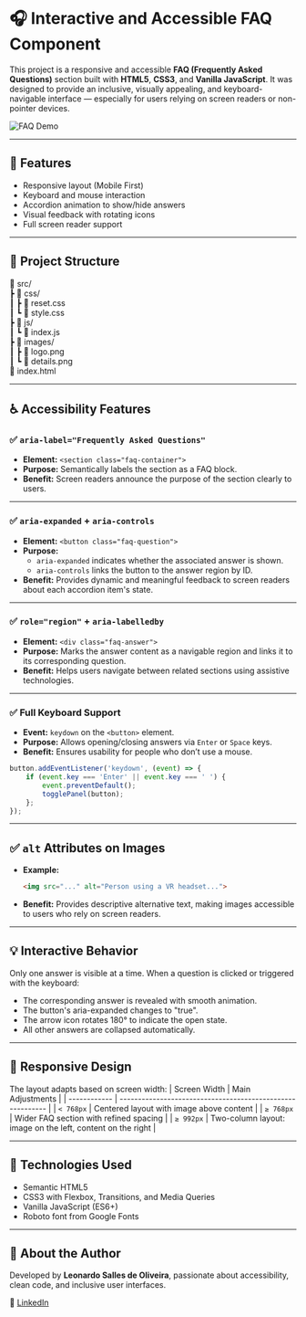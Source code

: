 # 🎧 Interactive and Accessible FAQ Component

This project is a responsive and accessible **FAQ (Frequently Asked Questions)** section built with **HTML5**, **CSS3**, and **Vanilla JavaScript**. It was designed to provide an inclusive, visually appealing, and keyboard-navigable interface — especially for users relying on screen readers or non-pointer devices.

![FAQ Demo](./src/images/demo.gif) <!-- Replace with actual demo GIF -->

---

## 📌 Features

- Responsive layout (Mobile First)
- Keyboard and mouse interaction
- Accordion animation to show/hide answers
- Visual feedback with rotating icons
- Full screen reader support

---

## 📂 Project Structure

📁 src/
<br>
┣ 📂 css/
<br>
┃ ┣ 📄 reset.css
<br>
┃ ┗ 📄 style.css
<br>
┣ 📂 js/
<br>
┃ ┗ 📄 index.js
<br>
┣ 📂 images/
<br>
┃ ┣ 📄 logo.png
<br>
┃ ┗ 📄 details.png
<br>
📄 index.html

---

## ♿ Accessibility Features

### ✅ `aria-label="Frequently Asked Questions"`
- **Element:** `<section class="faq-container">`
- **Purpose:** Semantically labels the section as a FAQ block.
- **Benefit:** Screen readers announce the purpose of the section clearly to users.

---

### ✅ `aria-expanded` + `aria-controls`
- **Element:** `<button class="faq-question">`
- **Purpose:** 
  - `aria-expanded` indicates whether the associated answer is shown.
  - `aria-controls` links the button to the answer region by ID.
- **Benefit:** Provides dynamic and meaningful feedback to screen readers about each accordion item's state.

---

### ✅ `role="region"` + `aria-labelledby`
- **Element:** `<div class="faq-answer">`
- **Purpose:** Marks the answer content as a navigable region and links it to its corresponding question.
- **Benefit:** Helps users navigate between related sections using assistive technologies.

---

### ✅ Full Keyboard Support
- **Event:** `keydown` on the `<button>` element.
- **Purpose:** Allows opening/closing answers via `Enter` or `Space` keys.
- **Benefit:** Ensures usability for people who don’t use a mouse.

```js
button.addEventListener('keydown', (event) => {
    if (event.key === 'Enter' || event.key === ' ') {
        event.preventDefault();
        togglePanel(button);
    };
});
```

---

## ✅ `alt` Attributes on Images

- **Example:**
  ```html
  <img src="..." alt="Person using a VR headset...">

- **Benefit:** Provides descriptive alternative text, making images accessible to users who rely on screen readers.

---

## 💡 Interactive Behavior
Only one answer is visible at a time. 
When a question is clicked or triggered with the keyboard:
- The corresponding answer is revealed with smooth animation.
- The button's aria-expanded changes to "true".
- The arrow icon rotates 180° to indicate the open state.
- All other answers are collapsed automatically.

---

## 📱 Responsive Design
The layout adapts based on screen width:
| Screen Width | Main Adjustments                                           |
| ------------ | ---------------------------------------------------------- |
| `< 768px`    | Centered layout with image above content                   |
| `≥ 768px`    | Wider FAQ section with refined spacing                     |
| `≥ 992px`    | Two-column layout: image on the left, content on the right |

---

## 🧪 Technologies Used
- Semantic HTML5
- CSS3 with Flexbox, Transitions, and Media Queries
- Vanilla JavaScript (ES6+)
- Roboto font from Google Fonts

---

## 🙋 About the Author

Developed by **Leonardo Salles de Oliveira**, passionate about accessibility, clean code, and inclusive user interfaces.

💼 [LinkedIn](https://www.linkedin.com/in/leonardosalles/)  
